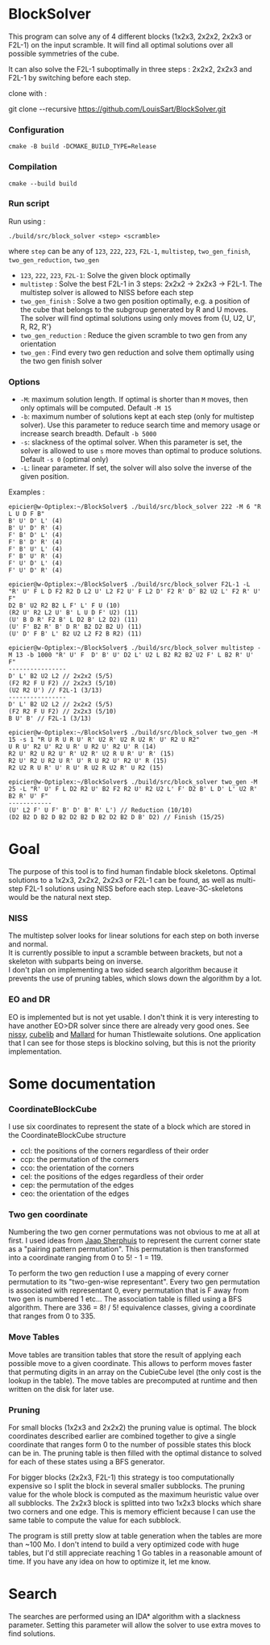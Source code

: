 # BlockSolver
This program can solve any of 4 different blocks (1x2x3, 2x2x2, 2x2x3 or F2L-1) on the input scramble.
It will find all optimal solutions over all possible symmetries of the cube.

It can also solve the F2L-1 suboptimally in three steps : 2x2x2, 2x2x3 and F2L-1 by switching before each step.

clone with :

git clone --recursive https://github.com/LouisSart/BlockSolver.git

### Configuration ###

```console
cmake -B build -DCMAKE_BUILD_TYPE=Release
```

### Compilation ###

```console
cmake --build build
```

### Run script ###
Run using :

```console
./build/src/block_solver <step> <scramble>
```
where ```step``` can be any of ```123```, ```222```, ```223```, ```F2L-1```, ```multistep```, ```two_gen_finish```, ```two_gen_reduction```, ```two_gen```

 - ```123```, ```222```, ```223```, ```F2L-1```: Solve the given block optimally
 - ```multistep``` : Solve the best F2L-1 in 3 steps: 2x2x2 -> 2x2x3 -> F2L-1. The multistep solver is allowed to NISS before each step
 - ```two_gen_finish``` : Solve a two gen position optimally, e.g. a position of the cube that belongs to the subgroup generated by R and U moves. The solver will find optimal solutions using only moves from {U, U2, U', R, R2, R'}
 - ```two_gen_reduction``` : Reduce the given scramble to two gen from any orientation
 - ```two_gen``` : Find every two gen reduction and solve them optimally using the two gen finish solver

### Options ###

 - `-M`: maximum solution length. If optimal is shorter than `M` moves, then only optimals will be computed. Default `-M 15`
 - `-b`: maximum number of solutions kept at each step (only for multistep solver). Use this parameter to reduce search time and memory usage or increase search breadth. Default `-b 5000`
 - `-s`: slackness of the optimal solver. When this parameter is set, the solver is allowed to use `s` more moves than optimal to produce solutions. Default `-s 0` (optimal only)
 - `-L`: linear parameter. If set, the solver will also solve the inverse of the given position.

Examples :

```console
epicier@w-Optiplex:~/BlockSolver$ ./build/src/block_solver 222 -M 6 "R L U D F B"
B' U' D' L' (4)
B' U' D' R' (4)
F' B' D' L' (4)
F' B' D' R' (4)
F' B' U' L' (4)
F' B' U' R' (4)
F' U' D' L' (4)
F' U' D' R' (4)
```

```console
epicier@w-Optiplex:~/BlockSolver$ ./build/src/block_solver F2L-1 -L "R' U' F L D F2 R2 D L2 U' L2 F2 U' F L2 D' F2 R' D' B2 U2 L' F2 R' U' F"
D2 B' U2 R2 B2 L F' L' F U (10)
(R2 U' R2 L2 U' B' L U D F' U2) (11)
(U' B D R' F2 B' L D2 B' L2 D2) (11)
(U' F' B2 R' B' D R' B2 D2 B2 U) (11)
(U' D' F B' L' B2 U2 L2 F2 B R2) (11)
```

```console
epicier@w-Optiplex:~/BlockSolver$ ./build/src/block_solver multistep -M 13 -b 1000 "R' U' F  D' B' U' D2 L' U2 L B2 R2 B2 U2 F' L B2 R' U' F"
----------------
D' L' B2 U2 L2 // 2x2x2 (5/5)
(F2 R2 F U F2) // 2x2x3 (5/10)
(U2 R2 U') // F2L-1 (3/13)
----------------
D' L' B2 U2 L2 // 2x2x2 (5/5)
(F2 R2 F U F2) // 2x2x3 (5/10)
B U' B' // F2L-1 (3/13)
```

```console
epicier@w-Optiplex:~/BlockSolver$ ./build/src/block_solver two_gen -M 15 -s 1 "R U R U R U' R' U2 R' U2 R U2 R' U' R2 U R2"
U R U' R2 U' R2 U R' U R2 U' R2 U' R (14)
R2 U' R2 U R2 U' R' U2 R' U2 R U R' U' R' (15)
R2 U' R2 U R2 U R' U' R U R2 U' R2 U' R (15)
R2 U2 R U R' U' R U' R U2 R U2 R' U R2 (15)
```

```console
epicier@w-Optiplex:~/BlockSolver$ ./build/src/block_solver two_gen -M 25 -L "R' U' F L D2 R2 U' B2 F2 R2 U' R2 U2 L' F' D2 B' L D' L' U2 R' B2 R' U' F"
------------
(U' L2 F' U F' B' D' B' R' L') // Reduction (10/10)
(D2 B2 D B2 D B2 D2 B2 D B2 D2 B2 D B' D2) // Finish (15/25)
```

# Goal #

The purpose of this tool is to find human findable block skeletons. Optimal solutions to a 1x2x3, 2x2x2, 2x2x3 or F2L-1 can be found, as well as multi-step F2L-1 solutions using NISS before each step. Leave-3C-skeletons would be the natural next step.

### NISS ###

The multistep solver looks for linear solutions for each step on both inverse and normal.  
It is currently possible to input a scramble between brackets, but not a skeleton with subparts being on inverse.  
I don't plan on implementing a two sided search algorithm because it prevents the use of pruning tables, which slows down the algorithm by a lot.

### EO and DR ###

EO is implemented but is not yet usable. I don't think it is very interesting to have another EO>DR solver since there are already very good ones. See [nissy](https://nissy.tronto.net/), [cubelib](https://github.com/Jobarion/cubelib) and [Mallard](https://joba.me/mallard/) for human Thistlewaite solutions.
One application that I can see for those steps is blockino solving, but this is not the priority implementation.

# Some documentation #

### CoordinateBlockCube ###

I use six coordinates to represent the state of a block which are stored in the CoordinateBlockCube structure

 + ccl: the positions of the corners regardless of their order
 + ccp: the permutation of the corners
 + cco: the orientation of the corners
 + cel: the positions of the edges regardless of their order
 + cep: the permutation of the edges
 + ceo: the orientation of the edges

### Two gen coordinate ###

Numbering the two gen corner permutations was not obvious to me at all at first. I used ideas from [Jaap Sherphuis](https://www.jaapsch.net/puzzles/pgl25.htm) to represent the current corner state as a "pairing pattern permutation". This permutation is then transformed into a coordinate ranging from 0 to 5! - 1 = 119.

To perform the two gen reduction I use a mapping of every corner permutation to its "two-gen-wise representant". Every two gen permutation is associated with representant 0, every permutation that is F away from two gen is numbered 1 etc... The association table is filled using a BFS algorithm. There are 336 = 8! / 5! equivalence classes, giving a coordinate that ranges from 0 to 335.

### Move Tables ###

Move tables are transition tables that store the result of applying each possible move to a given coordinate. This allows to perform moves faster that permuting digits in an array on the CubieCube level (the only cost is the lookup in the table). The move tables are precomputed at runtime and then written on the disk for later use.

### Pruning ###

For small blocks (1x2x3 and 2x2x2) the pruning value is optimal. The block coordinates described earlier are combined together to give a single coordinate that ranges form 0 to the number of possible states this block can be in. The pruning table is then filled with the optimal distance to solved for each of these states using a BFS generator.

For bigger blocks (2x2x3, F2L-1) this strategy is too computationally expensive so I split the block in several smaller subblocks. The pruning value for the whole block is computed as the maximum heuristic value over all subblocks. The 2x2x3 block is splitted into two 1x2x3 blocks which share two corners and one edge. This is memory efficient because I can use the same table to compute the value for each subblock.

The program is still pretty slow at table generation when the tables are more than ~100 Mo. I don't intend to build a very optimized code with huge tables, but I'd still appreciate reaching 1 Go tables in a reasonable amount of time. If you have any idea on how to optimize it, let me know.

# Search #

The searches are performed using an IDA* algorithm with a slackness parameter. Setting this parameter will allow the solver to use  extra moves to find solutions.